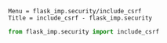 ```
Menu = flask_imp.security/include_csrf
Title = include_csrf - flask_imp.security
```

```python
from flask_imp.security import include_csrf
```

